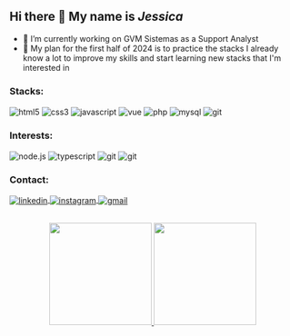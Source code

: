 ## Hi there 👋 My name is _Jessica_

<!-- **jessycunha/jessycunha** is a ✨ _special_ ✨ repository because its `README.md` (this file) appears on your GitHub profile.
Here are some ideas to get you started: -->

- 🔭 I’m currently working on GVM Sistemas as a Support Analyst
- 🌱 My plan for the first half of 2024 is to practice the stacks I already know a lot to improve my skills and start learning new stacks that I'm interested in

<!--
- 👯 I’m looking to collaborate on ...
- 🤔 I’m looking for help with ...
- 💬 Ask me about ...
- 📫 How to reach me: ...
- 😄 Pronouns: ...
- ⚡ Fun fact: ...
-->

### Stacks:

<p align="left">
    <img align="center" src="https://img.shields.io/badge/-HTML-05122A?style=flat&logo=HTML5" alt="html5"/>
    <img align="center" src="https://img.shields.io/badge/-CSS-05122A?style=flat&logo=CSS3" alt="css3"/>
    <img align="center" src="https://img.shields.io/badge/-JavaScript-05122A?style=flat&logo=javascript" alt="javascript"/>
    <img align="center" src="https://img.shields.io/badge/-Vue-05122A?style=flat&logo=vue.js" alt="vue"/>
    <img align="center" src="https://img.shields.io/badge/-PHP-05122A?style=flat&logo=php" alt="php"/>
    <img align="center" src="https://img.shields.io/badge/-MySQL-05122A?style=flat&logo=mysql" alt="mysql"/>
    <img align="center" src="https://img.shields.io/badge/-Git-05122A?style=flat&logo=git" alt="git"/>
</p>

### Interests:

<p align="left">
    <img align="center" src="https://img.shields.io/badge/-Node.js-05122A?style=flat&logo=node.js" alt="node.js"/>
    <img align="center" src="https://img.shields.io/badge/-TypeScript-05122A?style=flat&logo=typescript" alt="typescript"/>
    <img align="center" src="https://img.shields.io/badge/-React-05122A?style=flat&logo=react" alt="git"/>
    <img align="center" src="https://img.shields.io/badge/-ReactNative-05122A?style=flat&logo=react" alt="git"/>
</p>
    

### Contact:

<p align="left">
  <a href="https://www.linkedin.com/in/cunhajessica/" target="_blank">
    <img align="center" src="https://img.shields.io/badge/-LINKEDIN-05122A?style=flat&logo=linkedin" alt="linkedin"/>
  </a>
  <a href="https://instagram.com/jessycunha13" target="_blank">
   <img align="center" src="https://img.shields.io/badge/-INSTAGRAM-05122A?style=flat&logo=instagram" alt="instagram"/>
  </a>
  <a href="mailto:jessic4cunha@gmail.com" target="_blank">
   <img align="center" src="https://img.shields.io/badge/-GMAIL-05122A?style=flat&logo=gmail" alt="gmail"/>
  </a>
</p>

<br>

<div align="center">
  <a href="https://github.com/jessycunha">
  <img height="180em" src="https://github-readme-stats.vercel.app/api?username=jessycunha&show_icons=true&theme=chartreuse-dark&include_all_commits=true&count_private=true"/>
  <img height="180em" src="https://github-readme-stats.vercel.app/api/top-langs/?username=jessycunha&layout=compact&langs_count=7&theme=chartreuse-dark"/>
</div>
